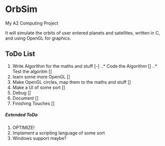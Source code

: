 # OrbSim

My A2 Computing Project

It will simulate the orbits of user entered planets and satellites, written in C, and using OpenGL for graphics.

## ToDo List

1. Write Algorithm for the maths and stuff [-]
	..* Code the Algorithm []
	..* Test the algoritm []
2. learn some more OpenGL []
3. Make OpenGL circles, map them to the maths and stuff []
4. Make a UI of some sort []
5. Debug []
6. Document []
7. Finishing Touches []

##### Extended ToDo

1. OPTIMIZE!
2. Implament a scripting language of some sort
3. Windows support maybe?
 
